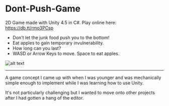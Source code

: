 Dont-Push-Game
==============

2D Game made with Unity 4.5 in C#. Play online here: https://db.tt/rmo3PCsp

- Don't let the junk food push you to the bottom!
- Eat apples to gain temporary invulnerability.
- How long can you last?
- WASD or Arrow Keys to move. Space to eat apples.

![alt text](https://dl.dropboxusercontent.com/u/15765996/Images/Dont%20Push/2014-10-24_19-42-05.png "")
 
---
A game concept I came up with when I was younger and was mechanically simple enough to implement while I was learning how to use Unity.

It's not particularly challenging but I wanted to move onto other projects after I had gotten a hang of the editor.

